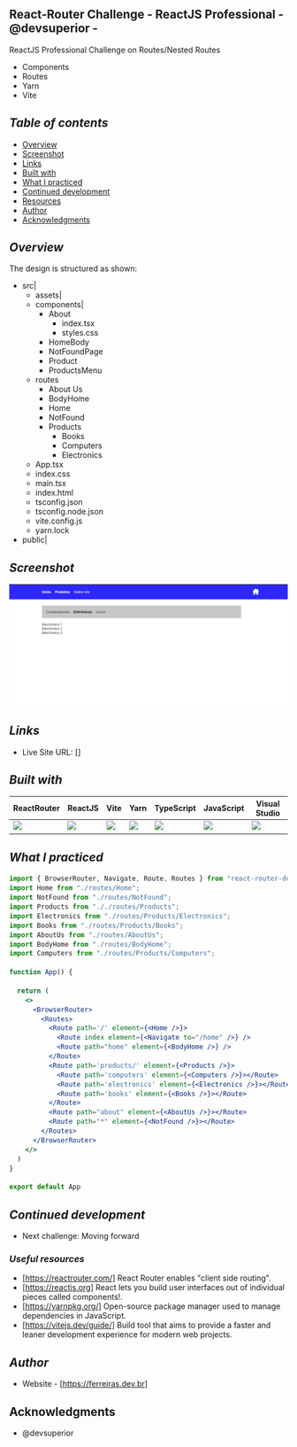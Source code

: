 ## React-Router Challenge - ReactJS Professional - @devsuperior -
ReactJS Professional Challenge on Routes/Nested Routes
- Components
- Routes
- Yarn
- Vite
## _Table of contents_
- [Overview](#overview)
- [Screenshot](#screenshot)
- [Links](#links)
- [Built with](#built-with)
- [What I practiced](#what-i-practiced)
- [Continued development](#continued-development)
- [Resources](#useful-resources)
- [Author](#author)
- [Acknowledgments](#acknowledgments)
## _Overview_
The design is structured as shown:
- src|
    - assets|
    - components|
        - About
          - index.tsx
          - styles.css
        - HomeBody
        - NotFoundPage
        - Product
        - ProductsMenu
   - routes
        - About Us
        - BodyHome
        - Home
        - NotFound
        - Products
            - Books
            - Computers
            - Electronics
   - App.tsx
   - index.css
   - main.tsx
   - index.html
   - tsconfig.json
   - tsconfig.node.json
   - vite.config.js
   - yarn.lock
- public|

## _Screenshot_
[![](./challengeReactRouter.png)]()
## _Links_
- Live Site URL: [] 
## _Built with_
| ReactRouter | ReactJS | Vite | Yarn | TypeScript | JavaScript | Visual Studio
|----------|----------|----------|----------|----------|----------|----------|
![](https://ferreiras.dev.br/assets/images/icons/react-router-stacked-color-inverted.svg)|![](https://ferreiras.dev.br/assets/images/icons/react.svg)|![](https://ferreiras.dev.br/assets/images/icons/vite.svg)|![](https://ferreiras.dev.br/assets/images/icons/yarn-title.svg)|![](https://ferreiras.dev.br/assets/images/icons/ts-logo.svg)|![](https://ferreiras.dev.br/assets/images/icons/icons8-javascript.svg)|![](https://ferreiras.dev.br/assets/images/icons/icons8-visual-studio-code.svg)

 ## _What I practiced_
```jsx
import { BrowserRouter, Navigate, Route, Routes } from "react-router-dom";
import Home from "./routes/Home";
import NotFound from "./routes/NotFound";
import Products from "././routes/Products";
import Electronics from "./routes/Products/Electronics";
import Books from "./routes/Products/Books";
import AboutUs from "./routes/AboutUs";
import BodyHome from "./routes/BodyHome";
import Computers from "./routes/Products/Computers";

function App() {

  return (
    <>
      <BrowserRouter>
        <Routes>
          <Route path='/' element={<Home />}>
            <Route index element={<Navigate to="/home" />} />
            <Route path="home" element={<BodyHome />} />
          </Route>
          <Route path='products/' element={<Products />}>
            <Route path='computers' element={<Computers />}></Route>
            <Route path='electronics' element={<Electronics />}></Route>
            <Route path='books' element={<Books />}></Route>
          </Route>
          <Route path="about" element={<AboutUs />}></Route>
          <Route path="*" element={<NotFound />}></Route>
        </Routes>
      </BrowserRouter>
    </>
  )
}

export default App


``` 

## _Continued development_
- Next challenge: Moving forward 
### _Useful resources_
- [https://reactrouter.com/] React Router enables "client side routing".
- [https://reactjs.org] React lets you build user interfaces out of individual pieces called components!.
- [https://yarnpkg.org/] Open-source package manager used to manage dependencies in  JavaScript.
- [https://vitejs.dev/guide/] Build tool that aims to provide a faster and leaner development experience for modern web projects.
## _Author_
- Website - [https://ferreiras.dev.br] 
## Acknowledgments
- @devsuperior